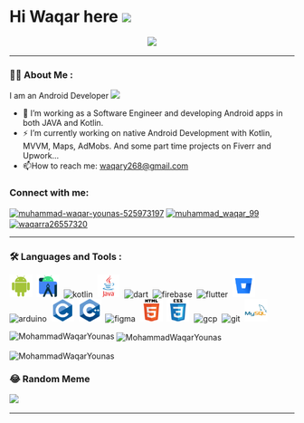 <h1>
  Hi Waqar here
  <img src="https://media.giphy.com/media/hvRJCLFzcasrR4ia7z/giphy.gif" width="30px"/>
  <img src="https://komarev.com/ghpvc/?username=talhaZahid1996&style=flat-square&color=blue" align="right" alt=""/>
</h1>

<div id="header" align="center">
  <img src="https://media.giphy.com/media/M9gbBd9nbDrOTu1Mqx/giphy.gif" width="100"/>
</div>

--- 

### :man_technologist: About Me :
I am an Android Developer <img src="https://media.giphy.com/media/WUlplcMpOCEmTGBtBW/giphy.gif" width="30">

- :telescope: I’m working as a Software Engineer and developing Android apps in both JAVA and Kotlin.
- :zap: I’m currently working on native Android Development with Kotlin, MVVM, Maps, AdMobs. And some part time projects on Fiverr and Upwork...
- :mailbox:How to reach me: waqary268@gmail.com
<div id="badges">

<h3 align="left">Connect with me:</h3>
<p align="left">
<a href="https://linkedin.com/in/muhammad-waqar-younas-525973197" target="blank"><img align="center" src="https://raw.githubusercontent.com/rahuldkjain/github-profile-readme-generator/master/src/images/icons/Social/linked-in-alt.svg" alt="muhammad-waqar-younas-525973197" height="30" width="40" /></a>
<a href="https://instagram.com/muhammad_waqar_99" target="blank"><img align="center" src="https://raw.githubusercontent.com/rahuldkjain/github-profile-readme-generator/master/src/images/icons/Social/instagram.svg" alt="muhammad_waqar_99" height="30" width="40" /></a>
<a href="https://twitter.com/waqarra26557320" target="blank"><img align="center" src="https://raw.githubusercontent.com/rahuldkjain/github-profile-readme-generator/master/src/images/icons/Social/twitter.svg" alt="waqarra26557320" height="30" width="40" /></a>
</p>



---

### :hammer_and_wrench: Languages and Tools :

<div>
  <img src="https://github.com/devicons/devicon/blob/master/icons/android/android-original.svg" title="Android" alt="Android" width="40" height="40"/>&nbsp;
  <img src="https://github.com/devicons/devicon/blob/master/icons/androidstudio/androidstudio-original.svg" title="Android Studio" alt="Android Studio" width="40" height="40"/>&nbsp;
  <img src="https://www.vectorlogo.zone/logos/kotlinlang/kotlinlang-icon.svg" alt="kotlin" width="40" height="40"/>&nbsp;
  <img src="https://github.com/devicons/devicon/blob/master/icons/java/java-original-wordmark.svg" title="Java" alt="Java" width="40" height="40"/>&nbsp;
  <img src="https://www.vectorlogo.zone/logos/dartlang/dartlang-icon.svg" alt="dart" width="40" height="40"/>&nbsp;
  <img src="https://www.vectorlogo.zone/logos/firebase/firebase-icon.svg" alt="firebase" width="40" height="40"/>&nbsp;
  <img src="https://www.vectorlogo.zone/logos/flutterio/flutterio-icon.svg" alt="flutter" width="40" height="40"/>&nbsp;
  <img src="https://github.com/devicons/devicon/blob/master/icons/bitbucket/bitbucket-original.svg" title="Bit Bucket" alt="Bit Bucket" width="40" height="40"/>&nbsp;  
  <img src="https://cdn.worldvectorlogo.com/logos/arduino-1.svg" alt="arduino" width="40" height="40"/>&nbsp;
  <img src="https://raw.githubusercontent.com/devicons/devicon/master/icons/c/c-original.svg" alt="c" width="40" height="40"/>&nbsp;
  <img src="https://raw.githubusercontent.com/devicons/devicon/master/icons/cplusplus/cplusplus-original.svg" alt="cplusplus" width="40" height="40"/>&nbsp;
  <img src="https://www.vectorlogo.zone/logos/figma/figma-icon.svg" alt="figma" width="40" height="40"/>&nbsp;
  <img src="https://raw.githubusercontent.com/devicons/devicon/master/icons/html5/html5-original-wordmark.svg" alt="html5" width="40" height="40"/>&nbsp;
  <img src="https://raw.githubusercontent.com/devicons/devicon/master/icons/css3/css3-original-wordmark.svg" alt="css3" width="40" height="40"/>&nbsp;
  <img src="https://www.vectorlogo.zone/logos/google_cloud/google_cloud-icon.svg" alt="gcp" width="40" height="40"/>&nbsp;
  <img src="https://www.vectorlogo.zone/logos/git-scm/git-scm-icon.svg" alt="git" width="40" height="40"/>&nbsp;
  <img src="https://raw.githubusercontent.com/devicons/devicon/master/icons/mysql/mysql-original-wordmark.svg" alt="mysql" width="40" height="40"/>&nbsp;
</div>

<div>
<p><img align="left" src="https://github-readme-stats.vercel.app/api/top-langs?username=MohammadWaqarYounas&show_icons=true&locale=en&layout=compact" alt="MohammadWaqarYounas" /></p>
<p>&nbsp;<img align="center" src="https://github-readme-stats.vercel.app/api?username=MohammadWaqarYounas&show_icons=true&locale=en" alt="MohammadWaqarYounas" /></p>
<p><img align="center" src="https://github-readme-streak-stats.herokuapp.com/?user=MohammadWaqarYounas&" alt="MohammadWaqarYounas" /></p>

### 😂 Random Meme
<img src='https://randommeme-five.vercel.app/' style="height: 400px;"/>
</div>


    



---
